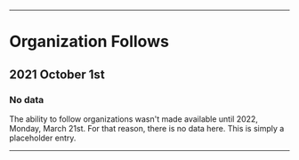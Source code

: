
***

# Organization Follows

## 2021 October 1st

### No data

The ability to follow organizations wasn't made available until 2022, Monday, March 21st. For that reason, there is no data here. This is simply a placeholder entry.

***
